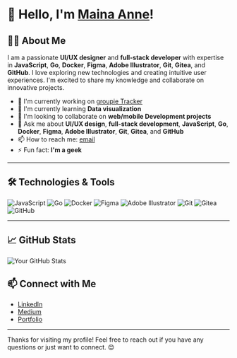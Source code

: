 # 👋 Hello, I'm [Maina Anne](maina.dorik.io)!


## 👨‍💻 About Me
I am a passionate **UI/UX designer** and **full-stack developer** with expertise in **JavaScript**, **Go**, **Docker**, **Figma**, **Adobe Illustrator**, **Git**, **Gitea**, and **GitHub**. I love exploring new technologies and creating intuitive user experiences. I'm excited to share my knowledge and collaborate on innovative projects.

- 🔭 I'm currently working on [groupie Tracker](https://github.com/yourusername/project-name)
- 🌱 I'm currently learning **Data visualization**
- 👯 I'm looking to collaborate on **web/mobile Development projects**
- 💬 Ask me about **UI/UX design**, **full-stack development**, **JavaScript**, **Go**, **Docker**, **Figma**, **Adobe Illustrator**, **Git**, **Gitea**, and **GitHub**
- 📫 How to reach me: [email](annmaina614@gmail.com)
- ⚡ Fun fact: **I'm a geek**

---

## 🛠️ Technologies & Tools
<p>
  <img src="https://img.shields.io/badge/JavaScript-F7DF1E?style=flat&logo=javascript&logoColor=black" alt="JavaScript" />
  <img src="https://img.shields.io/badge/Go-00ADD8?style=flat&logo=go&logoColor=white" alt="Go" />
  <img src="https://img.shields.io/badge/Docker-2496ED?style=flat&logo=docker&logoColor=white" alt="Docker" />
  <img src="https://img.shields.io/badge/Figma-F24E1E?style=flat&logo=figma&logoColor=white" alt="Figma" />
  <img src="https://img.shields.io/badge/Adobe%20Illustrator-FF9A00?style=flat&logo=adobeillustrator&logoColor=white" alt="Adobe Illustrator" />
  <img src="https://img.shields.io/badge/Git-F05032?style=flat&logo=git&logoColor=white" alt="Git" />
  <img src="https://img.shields.io/badge/Gitea-7C7C7C?style=flat&logo=gitea&logoColor=white" alt="Gitea" />
  <img src="https://img.shields.io/badge/GitHub-181717?style=flat&logo=github&logoColor=white" alt="GitHub" />
</p>

---

## 📈 GitHub Stats
![Your GitHub Stats](https://github-readme-stats.vercel.app/api?username=nyagooh&show_icons=true&theme=radical)

## 📫 Connect with Me
- [LinkedIn](https://www.linkedin.com/in/maina-anne-37797820b/) 
- [Medium](https://medium.com/@nyagooh) 
- [Portfolio](maina.dorik.io) 

---

Thanks for visiting my profile! Feel free to reach out if you have any questions or just want to connect. 😊
